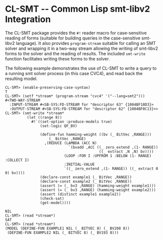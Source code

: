 # CL-SMT -- Common Lisp smt-libv2 Integration

The CL-SMT package provides the `#!` reader macro for case-sensitive
reading of forms (suitable for building queries in the case-sensitive
smt-libv2 language).  It also provides `program-stream` suitable for
calling an SMT solver and wrapping it in a two-way stream allowing the
writing of smt-libv2 forms to the solver and the reading of results.
The included `smt-write` function facilitates writing these forms to
the solver.

The following example demonstrates the use of CL-SMT to write a query
to a running smt solver process (in this case CVC4), and read back the
resulting model.

```
CL-SMT> (enable-preserving-case-syntax)
T
CL-SMT> (setf *stream* (program-stream "cvc4" '("--lang=smt2")))
#<TWO-WAY-STREAM
  :INPUT-STREAM #<SB-SYS:FD-STREAM for "descriptor 63" {1004BF10D3}>
  :OUTPUT-STREAM #<SB-SYS:FD-STREAM for "descriptor 62" {1004BF0C13}>>
CL-SMT> (smt-write *stream*
          (let ((range 8))
            #!`((set-option :produce-models true)
                (set-logic QF_BV)

                (define-fun hamming-weight ((bv (_ BitVec ,RANGE)))
                    (_ BitVec ,RANGE)
                  ,(REDUCE (LAMBDA (ACC N)
                             `(bvadd ,ACC ((_ zero_extend ,(1- RANGE))
                                           ((_ extract ,N ,N) bv))))
                           (LOOP :FOR I :UPFROM 1 :BELOW (1- RANGE) :COLLECT I)
                           :INITIAL-VALUE
                           `((_ zero_extend ,(1- RANGE)) ((_ extract 0 0) bv))))
                (declare-const example1 (_ BitVec ,RANGE))
                (declare-const example2 (_ BitVec ,RANGE))
                (assert (= (_ bv3 ,RANGE) (hamming-weight example1)))
                (assert (= (_ bv3 ,RANGE) (hamming-weight example2)))
                (assert (distinct example1 example2))
                (check-sat)
                (get-model))))

NIL
CL-SMT> (read *stream*)
SAT
CL-SMT> (read *stream*)
(MODEL (DEFINE-FUN EXAMPLE1 NIL (_ BITVEC 8) (_ BV208 8))
 (DEFINE-FUN EXAMPLE2 NIL (_ BITVEC 8) (_ BV193 8)))
```
